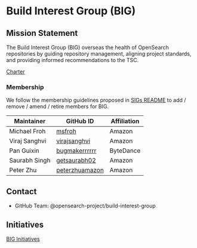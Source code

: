 # Build Interest Group (BIG)

## Mission Statement
The Build Interest Group (BIG) overseas the health of OpenSearch repositories by guiding repository management, aligning project standards, and providing informed recommendations to the TSC.

[Charter](./charter.md)

### Membership

We follow the membership guidelines proposed in [SIGs README](../README.md) to add / remove / amend / retire members for BIG.

| Maintainer         | GitHub ID                                               | Affiliation |
| ------------------ | ------------------------------------------------------- | ----------- |
| Michael Froh       | [msfroh](https://github.com/msfroh)                     | Amazon      |
| Viraj Sanghvi      | [virajsanghvi](https://github.com/virajsanghvi)         | Amazon      |
| Pan Guixin         | [bugmakerrrrrr](https://github.com/bugmakerrrrrr)       | ByteDance   |
| Saurabh Singh      | [getsaurabh02](https://github.com/getsaurabh02)         | Amazon      |
| Peter Zhu          | [peterzhuamazon](https://github.com/peterzhuamazon)     | Amazon      |

## Contact
- GitHub Team: @opensearch-project/build-interest-group

## Initiatives
[BIG Initiatives](https://github.com/opensearch-project/.github/issues?q=is%3Aissue%20state%3Aopen%20label%3Arepository-request)
